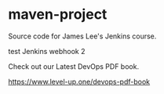 # maven-project
Source code for James Lee's Jenkins course.

test Jenkins webhook 2

Check out our Latest DevOps PDF book.

https://www.level-up.one/devops-pdf-book
